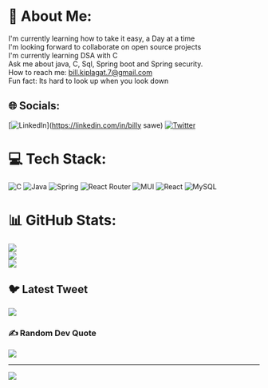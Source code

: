 # 💫 About Me:
I'm currently learning how to take it easy, a Day at a time<br>I'm looking forward to collaborate on open source projects<br>I'm currently learning DSA with C<br>Ask me about java, C, Sql, Spring boot and Spring security.<br>How to reach me: bill.kiplagat.7@gmail.com<br>Fun fact: Its hard to look up when you look down


## 🌐 Socials:
[![LinkedIn](https://img.shields.io/badge/LinkedIn-%230077B5.svg?logo=linkedin&logoColor=white)](https://linkedin.com/in/billy sawe) [![Twitter](https://img.shields.io/badge/Twitter-%231DA1F2.svg?logo=Twitter&logoColor=white)](https://twitter.com/BillKiplagat) 

# 💻 Tech Stack:
![C](https://img.shields.io/badge/c-%2300599C.svg?style=for-the-badge&logo=c&logoColor=white) ![Java](https://img.shields.io/badge/java-%23ED8B00.svg?style=for-the-badge&logo=java&logoColor=white) ![Spring](https://img.shields.io/badge/spring-%236DB33F.svg?style=for-the-badge&logo=spring&logoColor=white) ![React Router](https://img.shields.io/badge/React_Router-CA4245?style=for-the-badge&logo=react-router&logoColor=white) ![MUI](https://img.shields.io/badge/MUI-%230081CB.svg?style=for-the-badge&logo=material-ui&logoColor=white) ![React](https://img.shields.io/badge/react-%2320232a.svg?style=for-the-badge&logo=react&logoColor=%2361DAFB) ![MySQL](https://img.shields.io/badge/mysql-%2300f.svg?style=for-the-badge&logo=mysql&logoColor=white)
# 📊 GitHub Stats:
![](https://github-readme-stats.vercel.app/api?username=billkiplagat&theme=nightowl&hide_border=true&include_all_commits=false&count_private=true)<br/>
![](https://github-readme-streak-stats.herokuapp.com/?user=billkiplagat&theme=nightowl&hide_border=true)<br/>
![](https://github-readme-stats.vercel.app/api/top-langs/?username=billkiplagat&theme=nightowl&hide_border=true&include_all_commits=false&count_private=true&layout=compact)

## 🐦 Latest Tweet
[![](https://gtce.itsvg.in/api?username=BillKiplagat)](https://github.com/VishwaGauravIn/github-twitter-card-embed)

### ✍️ Random Dev Quote
![](https://quotes-github-readme.vercel.app/api?type=horizontal&theme=radical)

---
[![](https://visitcount.itsvg.in/api?id=billkiplagat&icon=0&color=0)](https://visitcount.itsvg.in)

<!-- Proudly created with GPRM ( https://gprm.itsvg.in ) -->
